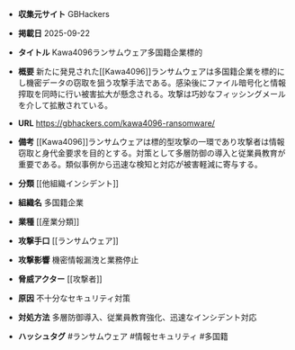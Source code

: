 - **収集元サイト**
GBHackers

- **掲載日**
2025-09-22

- **タイトル**
Kawa4096ランサムウェア多国籍企業標的

- **概要**
新たに発見された[[Kawa4096]]ランサムウェアは多国籍企業を標的にし機密データの窃取を狙う攻撃手法である。感染後にファイル暗号化と情報搾取を同時に行い被害拡大が懸念される。攻撃は巧妙なフィッシングメールを介して拡散されている。

- **URL**
https://gbhackers.com/kawa4096-ransomware/

- **備考**
[[Kawa4096]]ランサムウェアは標的型攻撃の一環であり攻撃者は情報窃取と身代金要求を目的とする。対策として多層防御の導入と従業員教育が重要である。類似事例から迅速な検知と対応が被害軽減に寄与する。

- **分類**
[[他組織インシデント]]

- **組織名**
多国籍企業

- **業種**
[[産業分類]]

- **攻撃手口**
[[ランサムウェア]]

- **攻撃影響**
機密情報漏洩と業務停止

- **脅威アクター**
[[攻撃者]]

- **原因**
不十分なセキュリティ対策

- **対処方法**
多層防御導入、従業員教育強化、迅速なインシデント対応

- **ハッシュタグ**
#ランサムウェア #情報セキュリティ #多国籍
